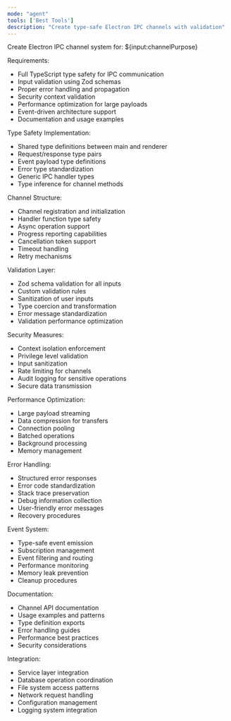 ```yaml
---
mode: "agent"
tools: ['Best Tools']
description: "Create type-safe Electron IPC channels with validation"
---
```


Create Electron IPC channel system for: ${input:channelPurpose}

Requirements:

- Full TypeScript type safety for IPC communication
- Input validation using Zod schemas
- Proper error handling and propagation
- Security context validation
- Performance optimization for large payloads
- Event-driven architecture support
- Documentation and usage examples

Type Safety Implementation:

- Shared type definitions between main and renderer
- Request/response type pairs
- Event payload type definitions
- Error type standardization
- Generic IPC handler types
- Type inference for channel methods

Channel Structure:

- Channel registration and initialization
- Handler function type safety
- Async operation support
- Progress reporting capabilities
- Cancellation token support
- Timeout handling
- Retry mechanisms

Validation Layer:

- Zod schema validation for all inputs
- Custom validation rules
- Sanitization of user inputs
- Type coercion and transformation
- Error message standardization
- Validation performance optimization

Security Measures:

- Context isolation enforcement
- Privilege level validation
- Input sanitization
- Rate limiting for channels
- Audit logging for sensitive operations
- Secure data transmission

Performance Optimization:

- Large payload streaming
- Data compression for transfers
- Connection pooling
- Batched operations
- Background processing
- Memory management

Error Handling:

- Structured error responses
- Error code standardization
- Stack trace preservation
- Debug information collection
- User-friendly error messages
- Recovery procedures

Event System:

- Type-safe event emission
- Subscription management
- Event filtering and routing
- Performance monitoring
- Memory leak prevention
- Cleanup procedures

Documentation:

- Channel API documentation
- Usage examples and patterns
- Type definition exports
- Error handling guides
- Performance best practices
- Security considerations

Integration:

- Service layer integration
- Database operation coordination
- File system access patterns
- Network request handling
- Configuration management
- Logging system integration
